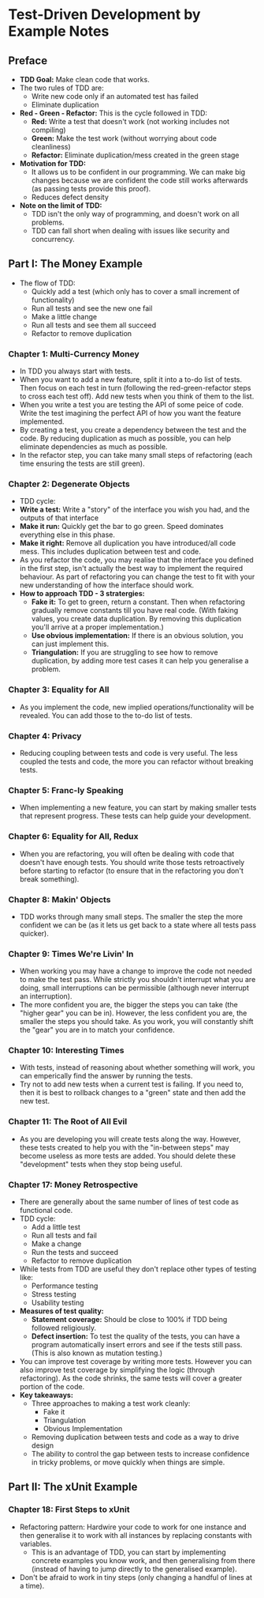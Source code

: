 # Test-Driven Development by Example Notes

## Preface

- **TDD Goal:** Make clean code that works.
- The two rules of TDD are:
  - Write new code only if an automated test has failed
  - Eliminate duplication
- **Red - Green - Refactor:** This is the cycle followed in TDD:
  - **Red:** Write a test that doesn't work (not working includes not compiling)
  - **Green:** Make the test work (without worrying about code cleanliness)
  - **Refactor:** Eliminate duplication/mess created in the green stage
- **Motivation for TDD:**
  - It allows us to be confident in our programming. We can make big changes because we are confident the code still works afterwards (as passing tests provide this proof).
  - Reduces defect density
- **Note on the limit of TDD:**
  - TDD isn't the only way of programming, and doesn't work on all problems.
  - TDD can fall short when dealing with issues like security and concurrency.

## Part I: The Money Example

- The flow of TDD:
  - Quickly add a test (which only has to cover a small increment of functionality)
  - Run all tests and see the new one fail
  - Make a little change
  - Run all tests and see them all succeed
  - Refactor to remove duplication

### Chapter 1: Multi-Currency Money

- In TDD you always start with tests.
- When you want to add a new feature, split it  into a to-do list of tests. Then focus on each test in turn (following the red-green-refactor steps to cross each test off). Add new tests when you think of them to the list.
- When you write a test you are testing the API of some peice of code. Write the test imagining the perfect API of how you want the feature implemented. 
- By creating a test, you create a dependency between the test and the code. By reducing duplication as much as possible, you can help eliminate dependencies as much as possible.
- In the refactor step, you can take many small steps of refactoring (each time ensuring the tests are still green).

### Chapter 2: Degenerate Objects

-  TDD cycle:
  - **Write a test:** Write a "story" of the interface you wish you had, and the outputs of that interface
  - **Make it run:** Quickly get the bar to go green. Speed dominates everything else in this phase.
  - **Make it right:** Remove all duplication you have introduced/all code mess. This includes duplication between test and code.
- As you refactor the code, you may realise that the interface you defined in the first step, isn't actually the best way to implement the required behaviour. As part of refactoring you can change the test to fit with your new understanding of how the interface should work.
- **How to approach TDD - 3 stratergies:**
  - **Fake it:** To get to green, return a constant. Then when refactoring gradually remove constants till you have real code. (With faking values, you create data duplication. By removing this duplication you'll arrive at a proper implementation.)
  - **Use obvious implementation:** If there is an obvious solution, you can just implement this.
  - **Triangulation:** If you are struggling to see how to remove duplication, by adding more test cases it can help you generalise a problem.

### Chapter 3: Equality for All

- As you implement the code, new implied operations/functionality will be revealed. You can add those to the to-do list of tests.

### Chapter 4: Privacy

- Reducing coupling between tests and code is very useful. The less coupled the tests and code, the more you can refactor without breaking tests.

### Chapter 5: Franc-ly Speaking

- When implementing a new feature, you can start by making smaller tests that represent progress. These tests can help guide your development.

### Chapter 6: Equality for All, Redux

- When you are refactoring, you will often be dealing with code that doesn't have enough tests. You should write those tests retroactively before starting to refactor (to ensure that in the refactoring you don't break something).

### Chapter 8: Makin' Objects

- TDD works through many small steps. The smaller the step the more confident we can be (as it lets us get back to a state where all tests pass quicker).

### Chapter 9: Times We're Livin' In

- When working you may have a change to improve the code not needed to make the test pass. While strictly you shouldn't interrupt what you are doing, small interruptions can be permissible (although never interrupt an interruption).
- The more confident you are, the bigger the steps you can take (the "higher gear" you can be in). However, the less confident you are, the smaller the steps you should take. As you work, you will constantly shift the "gear" you are in to match your confidence.

### Chapter 10: Interesting Times

- With tests, instead of reasoning about whether something will work, you can emperically find the answer by running the tests.
- Try not to add new tests when a current test is failing. If you need to, then it is best to rollback changes to a "green" state and then add the new test.

### Chapter 11: The Root of All Evil

- As you are developing you will create tests along the way. However, these tests created to help you with the "in-between steps" may become useless as more tests are added. You should delete these "development" tests when they stop being useful.

### Chapter 17: Money Retrospective

- There are generally about the same number of lines of test code as functional code.
- TDD cycle:
  - Add a little test
  - Run all tests and fail
  - Make a change
  - Run the tests and succeed
  - Refactor to remove duplication
- While tests from TDD are useful they don't replace other types of testing like:
  - Performance testing
  - Stress testing
  - Usability testing
- **Measures of test quality:**
  - **Statement coverage:** Should be close to 100% if TDD being followed religiously.
  - **Defect insertion:** To test the quality of the tests, you can have a program automatically insert errors and see if the tests still pass. (This is also known as mutation testing.)
- You can improve test coverage by writing more tests. However you can also improve test coverage by simplifying the logic (through refactoring). As the code shrinks, the same tests will cover a greater portion of the code.
- **Key takeaways:**
  - Three approaches to making a test work cleanly:
    - Fake it
    - Triangulation
    - Obvious Implementation
  - Removing duplication between tests and code as a way to drive design
  - The ability to control the gap between tests to increase confidence in tricky problems, or move quickly when things are simple.

## Part II: The xUnit Example

### Chapter 18: First Steps to xUnit

- Refactoring pattern: Hardwire your code to work for one instance and then generalise it to work with all instances by replacing constants with variables.
  - This is an advantage of TDD, you can start by implementing concrete examples you know work, and then generalising from there (instead of having to jump directly to the generalised example).
- Don't be afraid to work in tiny steps (only changing a handful of lines at a time).